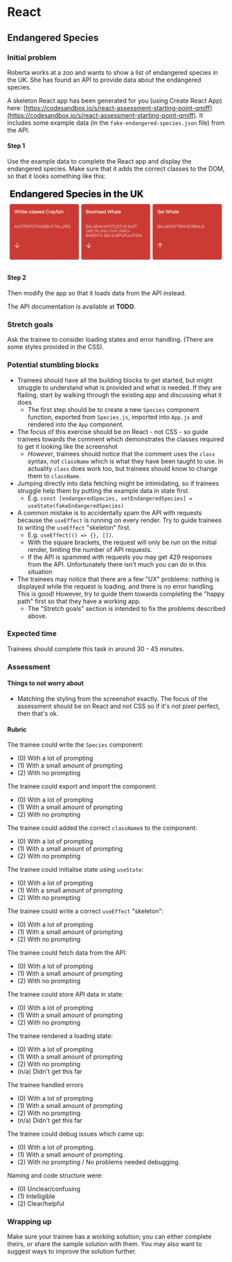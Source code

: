 # React

## Endangered Species

### Initial problem

Roberta works at a zoo and wants to show a list of endangered species in the UK. She has found an API to provide data about the endangered species.

A skeleton React app has been generated for you (using Create React App) here: [https://codesandbox.io/s/react-assessment-starting-point-qmiff](https://codesandbox.io/s/react-assessment-starting-point-qmiff). It includes some example data (in the `fake-endangered-species.json` file) from the API.

#### Step 1

Use the example data to complete the React app and display the endangered species. Make sure that it adds the correct classes to the DOM, so that it looks something like this:

![Correctly styled app showing the example data](./example-data-screenshot.png)

#### Step 2

Then modify the app so that it loads data from the API instead.

The API documentation is available at **TODO**.

### Stretch goals

Ask the trainee to consider loading states and error handling. (There are some styles provided in the CSS).

### Potential stumbling blocks

- Trainees should have all the building blocks to get started, but might struggle to understand what is provided and what is needed. If they are flailing, start by walking through the existing app and discussing what it does
  - The first step should be to create a new `Species` component function, exported from `Species.js`, imported into `App.js` and rendered into the `App` component.
- The focus of this exercise should be on React - not CSS - so guide trainees towards the comment which demonstrates the classes required to get it looking like the screenshot
  - *However*, trainees should notice that the comment uses the `class` syntax, not `className` which is what they have been taught to use. In actuality `class` does work too, but trainees should know to change them to `className`.
- Jumping directly into data fetching might be intimidating, so if trainees struggle help them by putting the example data in state first.
  - E.g. `const [endangeredSpecies, setEndangeredSpecies] = useState(fakeEndangeredSpecies)`
- A common mistake is to accidentally spam the API with requests because the `useEffect` is running on every render. Try to guide trainees to writing the `useEffect` "skeleton" first.
  - E.g. `useEffect(() => {}, [])`.
  - With the square brackets, the request will only be run on the initial render, limiting the number of API requests.
  - If the API is spammed with requests you may get 429 responses from the API. Unfortunately there isn't much you can do in this situation
- The trainees may notice that there are a few "UX" problems: nothing is displayed while the request is loading, and there is no error handling. This is good! However, try to guide them towards completing the "happy path" first so that they have a working app.
  - The "Stretch goals" section is intended to fix the problems described above.

### Expected time

Trainees should complete this task in around 30 - 45 minutes.

### Assessment

#### Things to not worry about

- Matching the styling from the screenshot exactly. The focus of the assessment should be on React and not CSS so if it's not pixel perfect, then that's ok.

#### Rubric

The trainee could write the `Species` component:

- (0) With a lot of prompting
- (1) With a small amount of prompting
- (2) With no prompting

The trainee could export and import the component:

- (0) With a lot of prompting
- (1) With a small amount of prompting
- (2) With no prompting

The trainee could added the correct `className`s to the component:

- (0) With a lot of prompting
- (1) With a small amount of prompting
- (2) With no prompting

The trainee could initialise state using `useState`:

- (0) With a lot of prompting
- (1) With a small amount of prompting
- (2) With no prompting

The trainee could write a correct `useEffect` "skeleton":

- (0) With a lot of prompting
- (1) With a small amount of prompting
- (2) With no prompting

The trainee could fetch data from the API:

- (0) With a lot of prompting
- (1) With a small amount of prompting
- (2) With no prompting

The trainee could store API data in state:

- (0) With a lot of prompting
- (1) With a small amount of prompting
- (2) With no prompting

The trainee rendered a loading state:

- (0) With a lot of prompting
- (1) With a small amount of prompting
- (2) With no prompting
- (n/a) Didn't get this far

The trainee handled errors

- (0) With a lot of prompting
- (1) With a small amount of prompting
- (2) With no prompting
- (n/a) Didn't get this far

The trainee could debug issues which came up:

- (0) With a lot of prompting.
- (1) With a small amount of prompting.
- (2) With no prompting / No problems needed debugging.

Naming and code structure were:

- (0) Unclear/confusing
- (1) Intelligible
- (2) Clear/helpful

### Wrapping up

Make sure your trainee has a working solution; you can either complete theirs, or share the sample solution with them. You may also want to suggest ways to improve the solution further.
